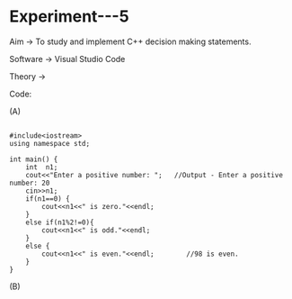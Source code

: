 # Experiment---5


Aim -> To study and implement C++ decision making statements. <br> 

Software -> Visual Studio Code <br> 

Theory -> <br> 

Code: <br> 

(A) <br> 
```

#include<iostream>
using namespace std;

int main() {
    int  n1;
    cout<<"Enter a positive number: ";   //Output - Enter a positive number: 20
    cin>>n1;
    if(n1==0) {
        cout<<n1<<" is zero."<<endl;
    }
    else if(n1%2!=0){
        cout<<n1<<" is odd."<<endl;
    }
    else {
        cout<<n1<<" is even."<<endl;        //98 is even.
    }
}
```

(B) <br> 
```
